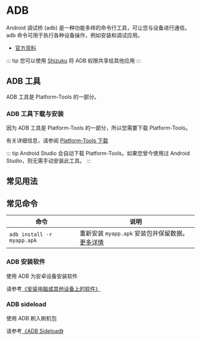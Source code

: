 # ADB

Android 调试桥 (adb) 是一种功能多样的命令行工具，可让您与设备进行通信。adb 命令可用于执行各种设备操作，例如安装和调试应用。

* [官方资料](https://developer.android.google.cn/studio/command-line/adb?hl=zh_cn)

::: tip
您可以使用 [Shizuku](https://shizuku.rikka.app/zh-hans/) 将 ADB 权限共享给其他应用
:::

## ADB 工具

ADB 工具是 Platform-Tools 的一部分。

### ADB 工具下载与安装

因为 ADB 工具是 Platform-Tools 的一部分，所以您需要下载 Platform-Tools。

有关详细信息，请参阅 [Platform-Tools 下载](../../../tools/platform-tools.md#platform-tools-下载)

::: tip
Android Studio 会自动下载 Platform-Tools。如果您曾今使用过 Android Studio，则无需手动安装此工具。
:::

## 常见用法

## 常见命令

| 命令                       | 说明                                                           |
| -------------------------- | -------------------------------------------------------------- |
| `adb install -r myapp.apk` | 重新安装 `myapp.apk` 安装包并保留数据。[更多详情][adb安装软件] |

### ADB 安装软件

使用 ADB 为安卓设备安装软件

请参考[《安装电脑或其他设备上的软件》][adb安装软件]

### ADB sideload

使用 ADB 刷入刷机包

请参考[《ADB Sideload》](../../../fast/flash/system.md#adb-sideload)

[adb安装软件]: ../../installApk/index.md#安装电脑或其他设备上的软件
